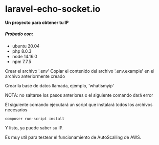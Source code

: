 # laravel-echo-socket.io
**Un proyecto para obtener tu IP**

##### **Probado con**:

* ubuntu 20.04
* php 8.0.3
* node 14.16.0
* npm 7.7.5

Crear el archivo '.env'
Copiar el contenido del archivo '.env.example' en el archivo anteriormente creado

Crear la base de datos llamada, ejemplo, 'whatismyip'

NOTA: no saltarse los pasos anteriores o el siguiente comando dará error

El siguiente comando ejecutará un script que instalará todos los archivos necesarios

    composer run-script install

Y listo, ya puede saber su IP. 

Es muy util para testear el funcionamiento de AutoScalling de AWS. 